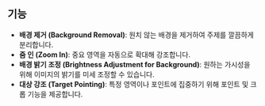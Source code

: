 ## 기능
 
- **배경 제거 (Background Removal)**: 원치 않는 배경을 제거하여 주제를 깔끔하게 분리합니다.  
- **줌 인 (Zoom In)**: 중요 영역을 자동으로 확대해 강조합니다.  
- **배경 밝기 조정 (Brightness Adjustment for Background)**: 원하는 가시성을 위해 이미지의 밝기를 미세 조정할 수 있습니다.  
- **대상 강조 (Target Pointing)**: 특정 영역이나 포인트에 집중하기 위해 포인트 및 크롭 기능을 제공합니다.  
